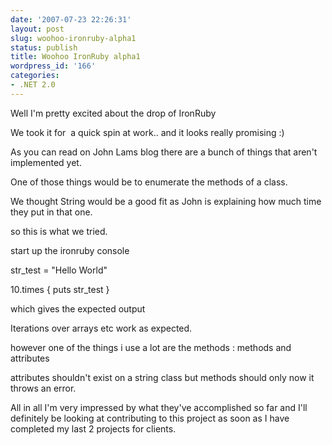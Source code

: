 ```yaml
---
date: '2007-07-23 22:26:31'
layout: post
slug: woohoo-ironruby-alpha1
status: publish
title: Woohoo IronRuby alpha1
wordpress_id: '166'
categories:
- .NET 2.0
---
```


Well I'm pretty excited about the drop of IronRuby 

We took it for  a quick spin at work.. and it looks really promising :)

As you can read on John Lams blog there are a bunch of things that aren't implemented yet.

One of those things would be to enumerate the methods of a class.

We thought String would be a good fit as John is explaining how much time they put in that one.

so this is what we tried.

start up the ironruby console

str_test = "Hello World"

10.times { puts str_test }

which gives the expected output

Iterations over arrays etc work as expected.

however one of the things i use a lot are the methods : methods and attributes

attributes shouldn't exist on a string class but methods should only now it throws an error.

All in all I'm very impressed by what they've accomplished so far and I'll definitely be looking at contributing to this project as soon as I have completed my last 2 projects for clients.
